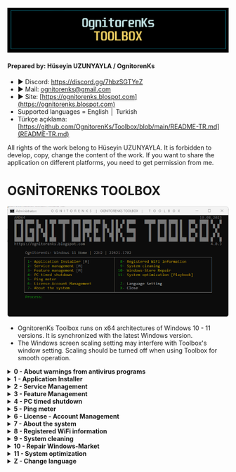 ![Repo1](https://raw.githubusercontent.com/OgnitorenKs/Toolbox/main/.github/Repo-SS/Title.png)

#### Prepared by: Hüseyin UZUNYAYLA / OgnitorenKs
- ► Discord: https://discord.gg/7hbzSGTYeZ
- ► Mail: ognitorenks@gmail.com
- ► Site: [https://ognitorenks.blospot.com](https://ognitorenks.blospot.com)
- Supported languages = English │ Turkish
- Türkçe açıklama: [https://github.com/OgnitorenKs/Toolbox/blob/main/README-TR.md](README-TR.md)

All rights of the work belong to Hüseyin UZUNYAYLA. It is forbidden to develop, copy, change the content of the work. If you want to share the application on different platforms, you need to get permission from me.

# OGNİTORENKS TOOLBOX

![Tool0](https://raw.githubusercontent.com/OgnitorenKs/Toolbox/main/.github/EN-SS/0.png)

- OgnitorenKs Toolbox runs on x64 architectures of Windows 10 - 11 versions. It is synchronized with the latest Windows version.
- The Windows screen scaling setting may interfere with Toolbox's window setting. Scaling should be turned off when using Toolbox for smooth operation.

<details>
<B><summary> 0 - About warnings from antivirus programs</B></summary>

- Some antiviruses may report Toolbox as a virus due to the regedit registry and NSudo authorization tool.
- Online unattended installation and update tools can also be reported as viruses by antiviruses. 
- You may wonder why it detects a virus if there is no virus. Windows scripts are always detected as threats by antiviruses. When we install and update with the unattended tool, we download the updated files from the github repository, extract and delete them with the powershell command and run the program. When the antivirus evaluates this process in its algorithm, it gives a risky warning.
- The codes of my work are open. There is no encryption. You can check with peace of mind.

</details>

<details>
<B><summary> 1 - Application Installer</B></summary>

The programs in this section are selected among free applications. The All in One Runtimes section includes C++ 2005-2022 / Java / XNA Framework / OpenAL / DirectX. Other programs are detailed by categories.
- When installing some programs, we may need to install without administrator authorization. We do this authorization process with NSudo. If the program does not install, there is a problem with the UAC settings. To solve this, activate the setting in the 'Control Panel' ► 'UAC' section and restart the system. After the system is turned on, you can turn off 'UAC'.

![Tool1](https://raw.githubusercontent.com/OgnitorenKs/Toolbox/main/.github/EN-SS/1.png)

</details>
<details>
<B><summary> 2 - Service Management</B></summary>

You can turn the services off and on according to your needs. Detailed information about services is available in the Toolbox. You cannot reactivate uninstalled services. Operation 26 is a service for Windows 11 system.

![Tool2.1](https://raw.githubusercontent.com/OgnitorenKs/Toolbox/main/.github/EN-SS/2.png)

</details>
<details>
<B><summary> 3 - Feature Management</B></summary>

You can check the status of components on the system. You can easily delete components you don't need. There is no section in Toolbox to recover deleted components. Therefore, be careful with the components you remove. The necessary information is given in the section.

![Tool2](https://raw.githubusercontent.com/OgnitorenKs/Toolbox/main/.github/EN-SS/3.1.png)
![Tool3](https://raw.githubusercontent.com/OgnitorenKs/Toolbox/main/.github/EN-SS/3.2.png)

</details>
<details>
<B><summary> 4 - PC timed shutdown</B></summary>

In this section you need to enter the shutdown time in minutes. It will inform you if there is a shutdown process. When you dial this section again, it gives you the option to close the shutdown you have done.

![Tool4.1](https://raw.githubusercontent.com/OgnitorenKs/Toolbox/main/.github/EN-SS/4.1.png)
![Tool4.2](https://raw.githubusercontent.com/OgnitorenKs/Toolbox/main/.github/EN-SS/4.2.png)

</details>
<details>
<B><summary> 5 - Ping meter</B></summary>

Shows the ping time of specific pages and DNS addresses. You can also measure the ping of a different page.

![Tool5](https://raw.githubusercontent.com/OgnitorenKs/Toolbox/main/.github/EN-SS/5.png)

</details>
<details>
<B><summary> 6 - License - Account Management</B></summary>

Provides detailed management and viewing of user accounts and licenses.

![Tool6](https://raw.githubusercontent.com/OgnitorenKs/Toolbox/main/.github/EN-SS/6.png)

</details>
<details>
<B><summary> 7 - About the system</B></summary>

Shows basic information about the installed Windows system and your hardware.

![Tool7](https://raw.githubusercontent.com/OgnitorenKs/Toolbox/main/.github/EN-SS/7.png)

</details>
<details>
<B><summary> 8 - Registered WiFi information</B></summary>

Lists WiFi information that has already been used in the system.

![Tool8](https://raw.githubusercontent.com/OgnitorenKs/Toolbox/main/.github/EN-SS/8.png)

</details>
<details>
<B><summary> 9 - System cleaning</B></summary>

It performs a general cleaning of the Windows system. Quickly cleans locations where temp and junk files are stored. Does not delete browser cache or junk files from other programs.

</details>
<details>
<B><summary> 10 - Repair Windows-Market</B></summary>

On Windows systems, it checks and applies repair options for conditions that Microsoft recommends and that I have detected.

</details>
<details>
<B><summary> 11 - System optimization</B></summary>

This partition organizes an unedited system like the performance ISOs I have released. Components such as Defender, Hyper-V are deleted. When you want to use this partition, it shows information messages about the risks and what to do. It asks for a second confirmation to continue the process.
Be careful when running this section as it will edit the system. The operation you have done is irreversible. The processing time in this section takes between 5-7 minutes. 

![Tool11](https://raw.githubusercontent.com/OgnitorenKs/Toolbox/main/.github/EN-SS/11.png)

</details>

<details>
<B><summary> Z - Change language</B></summary>

The Toolbox language is automatically selected on the first launch of the application according to the system default language. If you want to use a different language option, you can change it here.

![ToolZ](https://raw.githubusercontent.com/OgnitorenKs/Toolbox/main/.github/EN-SS/Z.png)

</details>